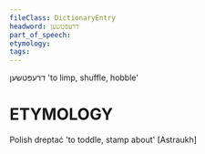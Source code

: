 ```yaml
---
fileClass: DictionaryEntry
headword: דרעפּטשען
part_of_speech: 
etymology: 
tags: 
---
```

דרעפּטשען
'to limp, shuffle, hobble'

ETYMOLOGY
===========
Polish dreptać 'to toddle, stamp about'
[Astraukh]
